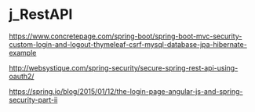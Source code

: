 # j_RestAPI

https://www.concretepage.com/spring-boot/spring-boot-mvc-security-custom-login-and-logout-thymeleaf-csrf-mysql-database-jpa-hibernate-example

http://websystique.com/spring-security/secure-spring-rest-api-using-oauth2/

https://spring.io/blog/2015/01/12/the-login-page-angular-js-and-spring-security-part-ii
